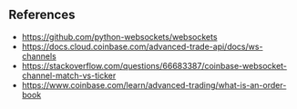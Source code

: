 


## References
- https://github.com/python-websockets/websockets
- https://docs.cloud.coinbase.com/advanced-trade-api/docs/ws-channels
- https://stackoverflow.com/questions/66683387/coinbase-websocket-channel-match-vs-ticker
- https://www.coinbase.com/learn/advanced-trading/what-is-an-order-book